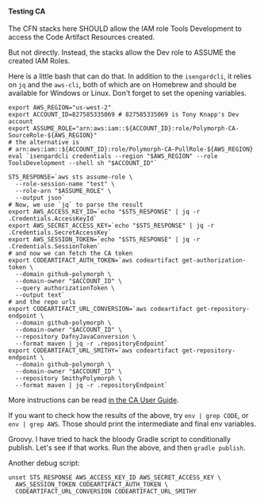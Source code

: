 #### Testing CA
The CFN stacks here SHOULD allow the IAM role Tools Development to
access the Code Artifact Resources created.

But not directly.
Instead, the stacks allow the Dev role to ASSUME 
the created IAM Roles.

Here is a little bash that can do that.
In addition to the `isengardcli`, it relies on `jq` and the `aws-cli`, 
both of which are on Homebrew and should be available for Windows or Linux.
Don't forget to set the opening variables.
```shell
export AWS_REGION="us-west-2"
export ACCOUNT_ID=827585335069 # 827585335069 is Tony Knapp's Dev account
export ASSUME_ROLE="arn:aws:iam::${ACCOUNT_ID}:role/Polymorph-CA-SourceRole-${AWS_REGION}"
# the alternative is
# arn:aws:iam::${ACCOUNT_ID}:role/Polymorph-CA-PullRole-${AWS_REGION}
eval `isengardcli credentials --region "$AWS_REGION" --role ToolsDevelopment --shell sh "$ACCOUNT_ID"`

STS_RESPONSE=`aws sts assume-role \
  --role-session-name "test" \
  --role-arn "$ASSUME_ROLE" \
  --output json`
# Now, we use `jq` to parse the result
export AWS_ACCESS_KEY_ID=`echo "$STS_RESPONSE" | jq -r .Credentials.AccessKeyId`
export AWS_SECRET_ACCESS_KEY=`echo "$STS_RESPONSE" | jq -r .Credentials.SecretAccessKey`
export AWS_SESSION_TOKEN=`echo "$STS_RESPONSE" | jq -r .Credentials.SessionToken`
# and now we can fetch the CA token
export CODEARTIFACT_AUTH_TOKEN=`aws codeartifact get-authorization-token \
  --domain github-polymorph \
  --domain-owner "$ACCOUNT_ID" \
  --query authorizationToken \
  --output text`
# and the repo urls
export CODEARTIFACT_URL_CONVERSION=`aws codeartifact get-repository-endpoint \
  --domain github-polymorph \
  --domain-owner "$ACCOUNT_ID" \
  --repository DafnyJavaConversion \
  --format maven | jq -r .repositoryEndpoint`
export CODEARTIFACT_URL_SMITHY=`aws codeartifact get-repository-endpoint \
  --domain github-polymorph \
  --domain-owner "$ACCOUNT_ID" \
  --repository SmithyPolymorph \
  --format maven | jq -r .repositoryEndpoint`
```

More instructions can be read 
[in the CA User Guide](https://docs.aws.amazon.com/codeartifact/latest/ug/maven-gradle.html).

If you want to check how the results of the above,
try `env | grep CODE`, or `env | grep AWS`.
Those should print the intermediate and final env variables.

Groovy. 
I have tried to hack the bloody Gradle script to conditionally publish.
Let's see if that works.
Run the above, and then `gradle publish`.

Another debug script:
```shell
unset STS_RESPONSE AWS_ACCESS_KEY_ID AWS_SECRET_ACCESS_KEY \
  AWS_SESSION_TOKEN CODEARTIFACT_AUTH_TOKEN \
  CODEARTIFACT_URL_CONVERSION CODEARTIFACT_URL_SMITHY
```
